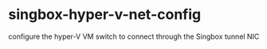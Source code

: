 # singbox-hyper-v-net-config
configure the hyper-V VM switch to connect through the Singbox tunnel NIC
